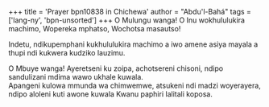 +++
title = 'Prayer bpn10838 in Chichewa'
author = "Abdu'l-Bahá"
tags = ['lang-ny', 'bpn-unsorted']
+++
O Mulungu wanga! O Inu wokhululukira machimo, Wopereka mphatso, Wochotsa masautso! 

Indetu, ndikupemphani kukhululukira machimo a iwo amene asiya mayala a thupi ndi kukwera kudziko lauzimu. 

O Mbuye wanga! Ayeretseni ku zoipa, achotsereni chisoni, ndipo sandulizani mdima wawo ukhale kuwala.  
Apangeni kulowa mmunda wa chimwemwe, atsukeni ndi madzi woyerayera, ndipo aloleni kuti awone kuwala Kwanu paphiri lalitali koposa.
